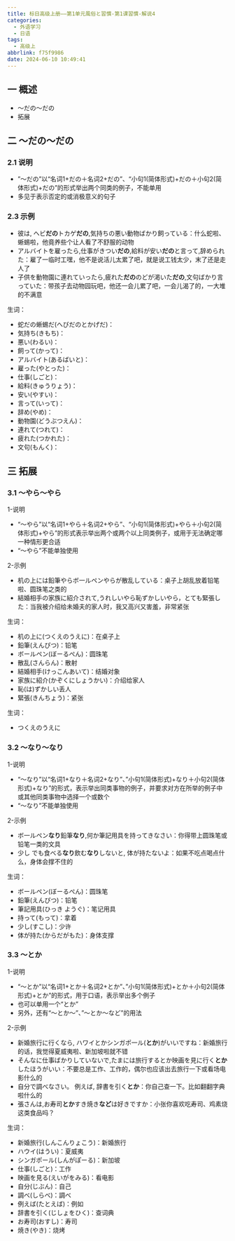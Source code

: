 ```yaml
---
title: 标日高级上册——第1单元風俗と習慣-第1课習慣-解说4
categories:
  - 外语学习
  - 日语
tags:
  - 高级上
abbrlink: f75f9986
date: 2024-06-10 10:49:41
---
```

## 一 概述

* ～だの～だの
* 拓展

<!--more-->

## 二  ～だの～だの

### 2.1 说明

* ”～だの”以“名词1+だの＋名词2+だの”、“小句1(简体形式)+だの＋小句2(简体形式)+だの”的形式举出两个同类的例子，不能单用
* 多见于表示否定的或消极意义的句子

### 2.3 示例

* 彼は, へビ**だの**トカゲ**だの**,気持ちの悪い動物ばかり飼っている：什么蛇啦、蜥蜴啦，他竟养些个让人看了不舒服的动物
* アルバイトを雇ったら,仕事がきつい**だの**,給料が安い**だの**と言って,辞められた：雇了一临时工嘿，他不是说活儿太累了吧，就是说工钱太少，末了还是走人了
* 子供を動物園に連れていったら,疲れた**だの**のどが渇いた**だの**,文句ばかり言っていた：带孩子去动物园玩吧，他还一会儿累了吧，一会儿渴了的，一大堆的不满意

生词：

* 蛇だの蜥蜴だ(へびだのとかげだ)：
* 気持ち(きもち)：
* 悪い(わるい)：
* 飼って(かって)：
* アルバイト(あるばいと)：
* 雇った(やとった)：
* 仕事(しごと)：
* 給料(きゅうりょう)：
* 安い(やすい)：
* 言って(いって)：
* 辞め(やめ)：
* 動物園(どうぶつえん)：
* 連れて(つれて)：
* 疲れた(つかれた)：
* 文句(もんく)：

## 三 拓展

### 3.1 ～やら～やら

1-说明

* “～やら”以“名词1+やら＋名词2+やら”、“小句1(简体形式)+やら＋小句2(简体形式)+やら”的形式表示举出两个或两个以上同类例子，或用于无法确定哪一种情形更合适
* “～やら”不能单独使用

2-示例

* 机の上には鉛筆やらボ一ルペンやらが散乱している：桌子上胡乱放着铅笔啦、圆珠笔之类的
* 結婚相手の家族に紹介されて,うれしいやら恥ずかしいやら，とても緊張した：当我被介绍给未婚夫的家人时，我又高兴又害羞，非常紧张

生词：

* 机の上に(つくえのうえに)：在桌子上
* 鉛筆(えんぴつ)：铅笔
* ボールペン(ぼーるぺん)：圆珠笔
* 散乱(さんらん)：散射
* 結婚相手(けっこんあいて)：结婚对象
* 家族に紹介(かぞくにしょうかい)：介绍给家人
* 恥(は)ずかしい丢人
* 緊張(きんちょう)：紧张

生词：

* つくえのうえに

### 3.2  ～なり～なり

1-说明

* “～なり”以“名词1+なり＋名词2+なり”、”小句1(简体形式)+なり＋小句2(简体形式)+なり”的形式，表示举出同类事物的例子，并要求对方在所举的例子中或其他同类事物中选择一个或数个
* “～なり”不能单独使用

2-示例

* ボ一ルペン**なり**鉛筆**なり**,何か筆記用具を持ってきなさい：你得带上圆珠笔或铅笔一类的文具
* 少し でも食べる**なり**飲む**なり**しないと, 体が持たないよ：如果不吃点喝点什么，身体会撑不住的

生词：

* ボールペン(ぼーるぺん)：圆珠笔
* 鉛筆(えんぴつ)：铅笔
* 筆記用具(ひっき ようぐ)：笔记用具
* 持って(もって)：拿着
* 少し(すこし)：少许
* 体が持た(からだがもた)：身体支撑

### 3.3 ～とか

1-说明

* “～とか”以“名词1+とか＋名词2+とか”、”小句1(简体形式)+とか＋小句2(简体形式)+とか”的形式，用于口语，表示举出多个例子
* 也可以单用一个“とか”
* 另外，还有“～とか～”、”～とか～など”的用法

2-示例

* 新婚旅行に行くなら, ハワイとかシンガポ一ル(**とか**)がいいですね：新婚旅行的话，我觉得夏威夷啦、新加坡啦就不错
* そんなに仕事ばかりしていないで,たまには旅行するとか映画を見に行く**とか**したほうがいい：不要总是工作、工作的，偶尔也应该出去旅行一下或看场电影什么的
* 自分で調べなさい。 例えば, 辞書を引く**とか**：你自己查一下。比如翻翻字典啦什么的
* 張さんは,お寿司**とか**すき焼き**など**は好きですか：小张你喜欢吃寿司、鸡素烧这类食品吗？

生词：

* 新婚旅行(しんこんりょこう)：新婚旅行
* ハウイ(はうい)：夏威夷
* シンガポール(しんがぽーる)：新加坡
* 仕事(しごと)：工作
* 映画を見る(えいがをみる)：看电影
* 自分(じぶん)：自己
* 調べ(しらべ)：調べ
* 例えば(たとえば)：例如
* 辞書を引く(じしょをひく)：查词典
* お寿司(おすし)：寿司
* 焼き(やき)：烧烤
